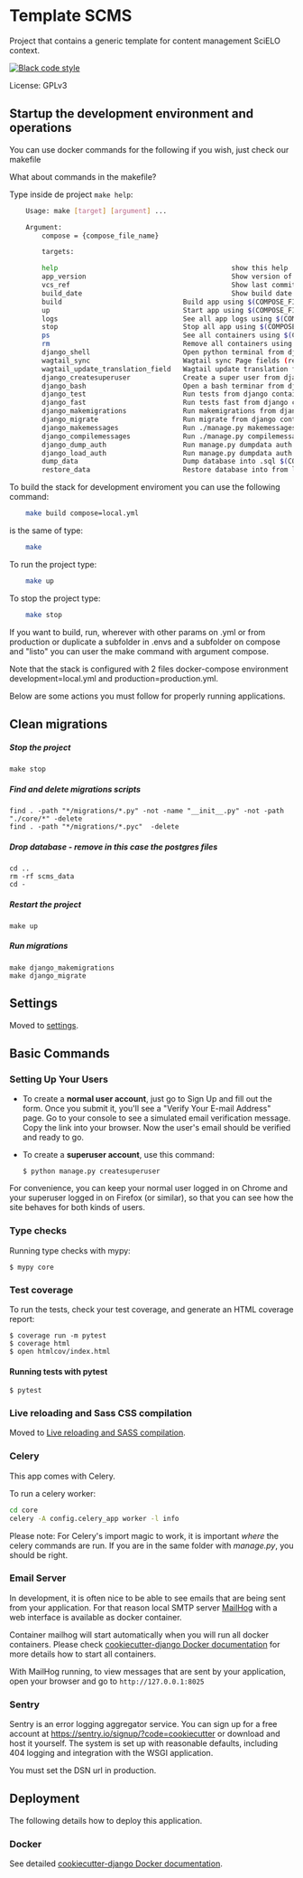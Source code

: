 # Template SCMS

Project that contains a generic template for content management SciELO context.

[![Black code style](https://img.shields.io/badge/code%20style-black-000000.svg)](https://github.com/ambv/black)

License: GPLv3


## Startup the development environment and operations

You can use docker commands for the following if you wish, just check our makefile

What about commands in the makefile?

Type inside de project ```make help```:

```bash
    Usage: make [target] [argument] ...

    Argument:
        compose = {compose_file_name}

        targets:

        help                                           show this help
        app_version                                    Show version of webapp
        vcs_ref                                        Show last commit ref
        build_date                                     Show build date
        build                              Build app using $(COMPOSE_FILE_DEV)
        up                                 Start app using $(COMPOSE_FILE_DEV)
        logs                               See all app logs using $(COMPOSE_FILE_DEV)
        stop                               Stop all app using $(COMPOSE_FILE_DEV)
        ps                                 See all containers using $(COMPOSE_FILE_DEV)
        rm                                 Remove all containers using $(COMPOSE_FILE_DEV)
        django_shell                       Open python terminal from django $(COMPOSE_FILE_DEV)
        wagtail_sync                       Wagtail sync Page fields (repeat every time you add a new language and to update the wagtailcore_page translations) $(COMPOSE_FILE_DEV)
        wagtail_update_translation_field   Wagtail update translation fields, user this command first $(COMPOSE_FILE_DEV)
        django_createsuperuser             Create a super user from django $(COMPOSE_FILE_DEV)
        django_bash                        Open a bash terminar from django container using $(COMPOSE_FILE_DEV)
        django_test                        Run tests from django container using $(COMPOSE_FILE_DEV)
        django_fast                        Run tests fast from django container using $(COMPOSE_FILE_DEV)
        django_makemigrations              Run makemigrations from django container using $(COMPOSE_FILE_DEV)
        django_migrate                     Run migrate from django container using $(COMPOSE_FILE_DEV)
        django_makemessages                Run ./manage.py makemessages $(COMPOSE_FILE_DEV)
        django_compilemessages             Run ./manage.py compilemessages $(COMPOSE_FILE_DEV)
        django_dump_auth                   Run manage.py dumpdata auth --indent=2 $(COMPOSE_FILE_DEV)
        django_load_auth                   Run manage.py dumpdata auth --indent=2 $(COMPOSE_FILE_DEV)
        dump_data                          Dump database into .sql $(COMPOSE_FILE_DEV)
        restore_data                       Restore database into from latest.sql file $(COMPOSE_FILE_DEV)

```

To build the stack for development enviroment you can use the following command:

```bash
    make build compose=local.yml
```

is the same of type:

```bash
    make
```

To run the project type:

```bash
    make up
```

To stop the project type:

```bash
    make stop
```

If you want to build, run, wherever with other params on .yml or from production or duplicate a subfolder in .envs and a subfolder on compose and "listo" you can user the make command with argument compose.

Note that the stack is configured with 2 files docker-compose environment development=local.yml and production=production.yml.

Below are some actions you must follow for properly running applications.

## Clean migrations

##### Stop the project
```
make stop
```

##### Find and delete migrations scripts
```
find . -path "*/migrations/*.py" -not -name "__init__.py" -not -path "./core/*" -delete
find . -path "*/migrations/*.pyc"  -delete
```

##### Drop database - remove in this case the postgres files
```
cd ..
rm -rf scms_data
cd -
```

##### Restart the project
```
make up
```

##### Run migrations
```
make django_makemigrations
make django_migrate
```

## Settings

Moved to [settings](http://cookiecutter-django.readthedocs.io/en/latest/settings.html).

## Basic Commands

### Setting Up Your Users

-   To create a **normal user account**, just go to Sign Up and fill out the form. Once you submit it, you'll see a "Verify Your E-mail Address" page. Go to your console to see a simulated email verification message. Copy the link into your browser. Now the user's email should be verified and ready to go.

-   To create a **superuser account**, use this command:

        $ python manage.py createsuperuser

For convenience, you can keep your normal user logged in on Chrome and your superuser logged in on Firefox (or similar), so that you can see how the site behaves for both kinds of users.

### Type checks

Running type checks with mypy:

    $ mypy core

### Test coverage

To run the tests, check your test coverage, and generate an HTML coverage report:

    $ coverage run -m pytest
    $ coverage html
    $ open htmlcov/index.html

#### Running tests with pytest

    $ pytest

### Live reloading and Sass CSS compilation

Moved to [Live reloading and SASS compilation](https://cookiecutter-django.readthedocs.io/en/latest/developing-locally.html#sass-compilation-live-reloading).

### Celery

This app comes with Celery.

To run a celery worker:

``` bash
cd core
celery -A config.celery_app worker -l info
```

Please note: For Celery's import magic to work, it is important *where* the celery commands are run. If you are in the same folder with *manage.py*, you should be right.

### Email Server

In development, it is often nice to be able to see emails that are being sent from your application. For that reason local SMTP server [MailHog](https://github.com/mailhog/MailHog) with a web interface is available as docker container.

Container mailhog will start automatically when you will run all docker containers.
Please check [cookiecutter-django Docker documentation](http://cookiecutter-django.readthedocs.io/en/latest/deployment-with-docker.html) for more details how to start all containers.

With MailHog running, to view messages that are sent by your application, open your browser and go to `http://127.0.0.1:8025`

### Sentry

Sentry is an error logging aggregator service. You can sign up for a free account at <https://sentry.io/signup/?code=cookiecutter> or download and host it yourself.
The system is set up with reasonable defaults, including 404 logging and integration with the WSGI application.

You must set the DSN url in production.

## Deployment

The following details how to deploy this application.

### Docker

See detailed [cookiecutter-django Docker documentation](http://cookiecutter-django.readthedocs.io/en/latest/deployment-with-docker.html).
